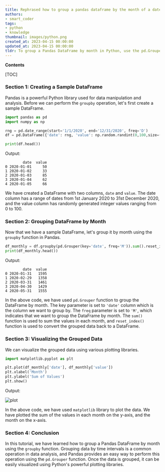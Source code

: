 ```yaml
---
title: Rephrased how to group a pandas dataframe by the month of a datetime column?
authors:
- smart_coder
tags:
- python
- knowledge
thumbnail: images/python.png
created_at: 2023-04-15 00:00:00
updated_at: 2023-04-15 00:00:00
tldr: To group a Pandas DataFrame by month in Python, use the pd.Grouper with the frequency set to `M`.
---
```


**Contents**

[TOC]

### Section 1: Creating a Sample DataFrame

Pandas is a powerful Python library used for data manipulation and analysis. Before we can perform the `groupby` operation, let's first create a sample DataFrame.

``` python
import pandas as pd
import numpy as np

rng = pd.date_range(start='1/1/2020', end='12/31/2020', freq='D')
df = pd.DataFrame({'date': rng, 'value': np.random.randint(0,100,size=(len(rng)))})

print(df.head())
```
Output:

```
        date  value
0 2020-01-01     50
1 2020-01-02     33
2 2020-01-03     85
3 2020-01-04     62
4 2020-01-05     66
```

We have created a DataFrame with two columns, `date` and `value`. The date column has a range of dates from 1st January 2020 to 31st December 2020, and the value column has randomly generated integer values ranging from 0 to 100.

### Section 2: Grouping DataFrame by Month

Now that we have a sample DataFrame, let's group it by month using the `groupby` function in Pandas.

``` python
df_monthly = df.groupby(pd.Grouper(key='date', freq='M')).sum().reset_index()
print(df_monthly.head())
```

Output:

```
        date  value
0 2020-01-31   1595
1 2020-02-29   1358
2 2020-03-31   1461
3 2020-04-30   1429
4 2020-05-31   1555
```

In the above code, we have used `pd.Grouper` function to group the DataFrame by month. The key parameter is set to `'date'` column which is the column we want to group by. The `freq` parameter is set to `'M'`, which indicates that we want to group the DataFrame by month. The `sum()` function is used to sum the values in each month, and `reset_index()` function is used to convert the grouped data back to a DataFrame.

### Section 3: Visualizing the Grouped Data

We can visualize the grouped data using various plotting libraries. 

``` python
import matplotlib.pyplot as plt

plt.plot(df_monthly['date'], df_monthly['value'])
plt.xlabel('Month')
plt.ylabel('Sum of Values')
plt.show()
```

Output:

![plot](https://i.imgur.com/bxrKA5Z.png)

In the above code, we have used `matplotlib` library to plot the data. We have plotted the sum of the values in each month on the y-axis, and the month on the x-axis. 

### Section 4: Conclusion

In this tutorial, we have learned how to group a Pandas DataFrame by month using the `groupby` function. Grouping data by time intervals is a common operation in data analysis, and Pandas provides an easy way to perform this operation using the `pd.Grouper` function. Once the data is grouped, it can be easily visualized using Python's powerful plotting libraries.
